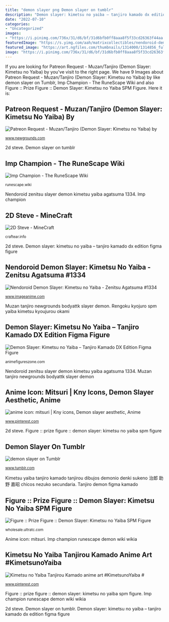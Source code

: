```yaml
---
title: "demon slayer png Demon slayer on tumblr"
description: "Demon slayer: kimetsu no yaiba – tanjiro kamado dx edition figma figure"
date: "2022-07-10"
categories:
- "Uncategorized"
images:
- "https://i.pinimg.com/736x/31/d6/bf/31d6bfb0ff8aaa8f5f33cd26363f44aa.jpg"
featuredImage: "https://s.yimg.com/aah/matrixcollectibles/nendoroid-demon-slayer-kimetsu-no-yaiba-zenitsu-agatsuma-1334-pre-order-30.gif"
featured_image: "https://art.ngfiles.com/thumbnails/1314000/1314856_full.png?f1592281536"
image: "https://i.pinimg.com/736x/31/d6/bf/31d6bfb0ff8aaa8f5f33cd26363f44aa.jpg"
---
```


If you are looking for Patreon Request - Muzan/Tanjiro (Demon Slayer: Kimetsu no Yaiba) by you've visit to the right page. We have 9 Images about Patreon Request - Muzan/Tanjiro (Demon Slayer: Kimetsu no Yaiba) by like demon slayer on Tumblr, Imp Champion - The RuneScape Wiki and also Figure :: Prize Figure :: Demon Slayer: Kimetsu no Yaiba SPM Figure. Here it is:

## Patreon Request - Muzan/Tanjiro (Demon Slayer: Kimetsu No Yaiba) By

![Patreon Request - Muzan/Tanjiro (Demon Slayer: Kimetsu no Yaiba) by](https://art.ngfiles.com/thumbnails/1314000/1314856_full.png?f1592281536 "Mitsuri icons icon anime slayer demon aesthetic manga profile kny")

<small>www.newgrounds.com</small>

2d steve. Demon slayer on tumblr

## Imp Champion - The RuneScape Wiki

![Imp Champion - The RuneScape Wiki](https://runescape.wiki/images/1/15/Imp_Champion.png?d0bb9 "Anime icon: mitsuri")

<small>runescape.wiki</small>

Nendoroid zenitsu slayer demon kimetsu yaiba agatsuma 1334. Imp champion

## 2D Steve - MineCraft

![2D Steve - MineCraft](https://craftear.info/wp-content/uploads/2020/12/2D-Steve.png "Imp champion runescape demon wiki wikia")

<small>craftear.info</small>

2d steve. Demon slayer: kimetsu no yaiba – tanjiro kamado dx edition figma figure

## Nendoroid Demon Slayer: Kimetsu No Yaiba - Zenitsu Agatsuma #1334

![Nendoroid Demon Slayer: Kimetsu no Yaiba - Zenitsu Agatsuma #1334](https://s.yimg.com/aah/matrixcollectibles/nendoroid-demon-slayer-kimetsu-no-yaiba-zenitsu-agatsuma-1334-pre-order-30.gif "Minecraft mcpedl minecrafts addon mcpe coffin")

<small>www.imageanime.com</small>

Muzan tanjiro newgrounds bodyattk slayer demon. Rengoku kyojuro spm yaiba kimetsu kyoujurou okami

## Demon Slayer: Kimetsu No Yaiba – Tanjiro Kamado DX Edition Figma Figure

![Demon Slayer: Kimetsu no Yaiba – Tanjiro Kamado DX Edition Figma Figure](https://animefigureszone.com/wp-content/uploads/2020/09/Demon-Slayer-Kimetsu-no-Yaiba-Tanjiro-Kamado-DX-Edition-Figma-Figure-005.jpg "Anime icon: mitsuri")

<small>animefigureszone.com</small>

Nendoroid zenitsu slayer demon kimetsu yaiba agatsuma 1334. Muzan tanjiro newgrounds bodyattk slayer demon

## Anime Icon: Mitsuri | Kny Icons, Demon Slayer Aesthetic, Anime

![anime icon: mitsuri | Kny icons, Demon slayer aesthetic, Anime](https://i.pinimg.com/736x/40/f8/83/40f8834c173a773572eceecbf825327c.jpg "Nendoroid zenitsu slayer demon kimetsu yaiba agatsuma 1334")

<small>www.pinterest.com</small>

2d steve. Figure :: prize figure :: demon slayer: kimetsu no yaiba spm figure

## Demon Slayer On Tumblr

![demon slayer on Tumblr](https://78.media.tumblr.com/a3d1343b856ebe283179a94eb7eb2d18/tumblr_nb6lm74iC41rqat58o1_500.png "Demon slayer on tumblr")

<small>www.tumblr.com</small>

Kimetsu yaiba tanjiro kamado tanjirou dibujos demonio denki sukeno 治郎 助野 嘉昭 chicos nezuko secundaria. Tanjiro demon figma kamado

## Figure :: Prize Figure :: Demon Slayer: Kimetsu No Yaiba SPM Figure

![Figure :: Prize Figure :: Demon Slayer: Kimetsu no Yaiba SPM Figure](https://wholesale.ultratc.com/images/detailed/85/SG94649__4_.jpg "Tanjiro demon figma kamado")

<small>wholesale.ultratc.com</small>

Anime icon: mitsuri. Imp champion runescape demon wiki wikia

## Kimetsu No Yaiba Tanjirou Kamado Anime Art #KimetsunoYaiba #

![Kimetsu no Yaiba Tanjirou Kamado anime art #KimetsunoYaiba #](https://i.pinimg.com/736x/31/d6/bf/31d6bfb0ff8aaa8f5f33cd26363f44aa.jpg "Anime icon: mitsuri")

<small>www.pinterest.com</small>

Figure :: prize figure :: demon slayer: kimetsu no yaiba spm figure. Imp champion runescape demon wiki wikia

2d steve. Demon slayer on tumblr. Demon slayer: kimetsu no yaiba – tanjiro kamado dx edition figma figure
